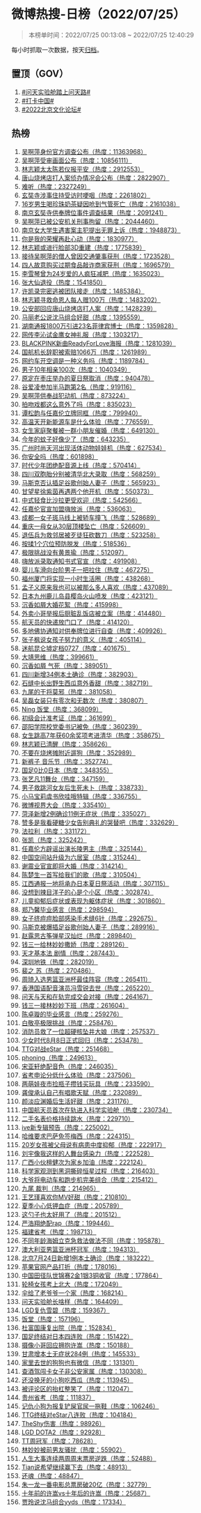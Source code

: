 <h1>
微博热搜-日榜（2022/07/25）
</h1>
<blockquote>
<p>
本榜单时间：2022/07/25 00:13:08 ~ 2022/07/25 12:40:29
</p>
</blockquote>
<p>每小时抓取一次数据，按天<a href="https://github.com/daifee/weibo-hot-search/tree/main/archives/daily">归档</a>。</p>
<h2>
置顶（GOV）
</h2>
<ol>

<li>
<a href="https://s.weibo.com/weibo?q=%23%23%E9%97%AE%E5%A4%A9%E5%AE%9E%E9%AA%8C%E8%88%B1%E8%B8%8F%E4%B8%8A%E9%97%AE%E5%A4%A9%E8%B7%AF%23%23" target="weibo">
#问天实验舱踏上问天路#
</a>
</li>

<li>
<a href="https://s.weibo.com/weibo?q=%23%23%E6%89%93%E5%8D%A1%E4%B8%AD%E5%9B%BD%23%23" target="weibo">
#打卡中国#
</a>
</li>

<li>
<a href="https://s.weibo.com/weibo?q=%23%232022%E5%8C%97%E4%BA%AC%E6%96%87%E5%8C%96%E8%AE%BA%E5%9D%9B%23%23" target="weibo">
#2022北京文化论坛#
</a>
</li>

</ol>
<h2>
热榜
</h2>
<ol>

<li>
<a href="https://s.weibo.com/weibo?q=%23%E5%90%B4%E5%95%8A%E8%90%8D%E8%BA%AB%E4%BB%BD%E5%AE%98%E6%96%B9%E8%B0%83%E6%9F%A5%E5%85%AC%E5%B8%83%23" target="weibo">
吴啊萍身份官方调查公布（热度：11363968）
</a>
</li>

<li>
<a href="https://s.weibo.com/weibo?q=%23%E5%90%B4%E5%95%8A%E8%90%8D%E5%8F%97%E5%AE%A1%E7%94%BB%E9%9D%A2%E5%85%AC%E5%B8%83%23" target="weibo">
吴啊萍受审画面公布（热度：10856111）
</a>
</li>

<li>
<a href="https://s.weibo.com/weibo?q=%23%E6%9E%97%E5%BF%97%E9%A2%96%E5%A4%AA%E5%A4%AA%E9%99%88%E8%8B%A5%E4%BB%AA%E6%8A%A5%E5%B9%B3%E5%AE%89%23" target="weibo">
林志颖太太陈若仪报平安（热度：2912553）
</a>
</li>

<li>
<a href="https://s.weibo.com/weibo?q=%23%E5%94%90%E5%B1%B1%E7%83%A7%E7%83%A4%E5%BA%97%E6%89%93%E4%BA%BA%E6%A1%88%E4%BE%A6%E5%8A%9E%E6%83%85%E5%86%B5%E4%BC%9A%E5%85%AC%E5%B8%83%23" target="weibo">
唐山烧烤店打人案侦办情况会公布（热度：2822907）
</a>
</li>

<li>
<a href="https://s.weibo.com/weibo?q=%23%E9%9A%BE%E5%90%AC%23" target="weibo">
难听（热度：2327249）
</a>
</li>

<li>
<a href="https://s.weibo.com/weibo?q=%23%E7%8E%84%E5%A5%98%E5%AF%BA%E6%B6%89%E4%BA%8B%E4%BD%8F%E6%8C%81%E5%8F%97%E8%AE%BF%E6%97%B6%E5%93%BD%E5%92%BD%23" target="weibo">
玄奘寺涉事住持受访时哽咽（热度：2261802）
</a>
</li>

<li>
<a href="https://s.weibo.com/weibo?q=%2316%E5%B2%81%E7%94%B7%E7%94%9F%E5%96%9D%E7%8F%8D%E7%8F%A0%E5%A5%B6%E8%8C%B6%E7%96%91%E5%9B%A0%E5%91%9B%E5%88%B0%E6%B0%94%E7%AE%A1%E6%AD%BB%E4%BA%A1%23" target="weibo">
16岁男生喝珍珠奶茶疑因呛到气管死亡（热度：2161038）
</a>
</li>

<li>
<a href="https://s.weibo.com/weibo?q=%23%E5%8D%97%E4%BA%AC%E7%8E%84%E5%A5%98%E5%AF%BA%E4%BE%9B%E5%A5%89%E7%89%8C%E4%BD%8D%E4%BA%8B%E4%BB%B6%E8%B0%83%E6%9F%A5%E7%BB%93%E6%9E%9C%23" target="weibo">
南京玄奘寺供奉牌位事件调查结果（热度：2091241）
</a>
</li>

<li>
<a href="https://s.weibo.com/weibo?q=%23%E5%90%B4%E5%95%8A%E8%90%8D%E5%B7%B2%E8%A2%AB%E5%85%AC%E5%AE%89%E6%9C%BA%E5%85%B3%E5%88%91%E4%BA%8B%E6%8B%98%E7%95%99%23" target="weibo">
吴啊萍已被公安机关刑事拘留（热度：2044460）
</a>
</li>

<li>
<a href="https://s.weibo.com/weibo?q=%23%E5%8D%97%E4%BA%AC%E5%A5%B3%E5%A4%A7%E5%AD%A6%E7%94%9F%E9%81%87%E5%AE%B3%E6%A1%88%E4%B8%BB%E7%8A%AF%E6%8F%90%E5%87%BA%E6%97%A0%E7%BD%AA%E4%B8%8A%E8%AF%89%23" target="weibo">
南京女大学生遇害案主犯提出无罪上诉（热度：1948873）
</a>
</li>

<li>
<a href="https://s.weibo.com/weibo?q=%23%E4%BD%A0%E6%98%AF%E6%88%91%E7%9A%84%E8%8D%A3%E8%80%80%E5%86%8D%E8%B5%B4%E5%BF%83%E5%8A%A8%23" target="weibo">
你是我的荣耀再赴心动（热度：1830977）
</a>
</li>

<li>
<a href="https://s.weibo.com/weibo?q=%23%E6%9E%97%E5%BF%97%E9%A2%96%E6%88%96%E8%BF%9B%E8%A1%8C%E8%84%B8%E9%83%A83D%E9%87%8D%E5%BB%BA%23" target="weibo">
林志颖或进行脸部3D重建（热度：1775839）
</a>
</li>

<li>
<a href="https://s.weibo.com/weibo?q=%23%E6%8E%A5%E5%BE%85%E5%90%B4%E5%95%8A%E8%90%8D%E7%9A%84%E5%83%A7%E4%BA%BA%E6%9B%BE%E5%9B%A0%E4%BA%A4%E9%80%9A%E8%82%87%E4%BA%8B%E8%8E%B7%E5%88%91%23" target="weibo">
接待吴啊萍的僧人曾因交通肇事获刑（热度：1723528）
</a>
</li>

<li>
<a href="https://s.weibo.com/weibo?q=%23%E5%9B%9B%E4%BA%BA%E6%95%85%E6%84%8F%E8%B4%AD%E4%B9%B0%E8%BF%87%E6%9C%9F%E9%A3%9F%E5%93%81%E6%95%B2%E8%AF%88%E5%95%86%E5%AE%B6%E8%8E%B7%E5%88%91%23" target="weibo">
四人故意购买过期食品敲诈商家获刑（热度：1696579）
</a>
</li>

<li>
<a href="https://s.weibo.com/weibo?q=%23%E6%9D%8E%E9%9B%AA%E7%90%B4%E6%9B%BE%E4%B8%BA24%E5%B2%81%E7%88%B1%E7%9A%84%E4%BA%BA%E7%96%AF%E7%8B%82%E5%87%8F%E8%82%A5%23" target="weibo">
李雪琴曾为24岁爱的人疯狂减肥（热度：1635023）
</a>
</li>

<li>
<a href="https://s.weibo.com/weibo?q=%23%E5%BC%A0%E5%A4%A7%E4%BB%99%E9%80%80%E5%BD%B9%23" target="weibo">
张大仙退役（热度：1541850）
</a>
</li>

<li>
<a href="https://s.weibo.com/weibo?q=%23%E8%AE%B8%E5%87%AF%E5%BD%95%E5%AE%8C%E5%AF%86%E9%80%83%E8%A2%AB%E5%9B%A2%E9%98%9F%E6%8E%A5%E8%B5%B0%23" target="weibo">
许凯录完密逃被团队接走（热度：1485384）
</a>
</li>

<li>
<a href="https://s.weibo.com/weibo?q=%23%E6%9E%97%E5%BF%97%E9%A2%96%E5%AF%BB%E6%95%91%E5%91%BD%E6%81%A9%E4%BA%BA%E6%AF%8F%E4%BA%BA%E8%B5%A0100%E4%B8%87%23" target="weibo">
林志颖寻救命恩人每人赠100万（热度：1483202）
</a>
</li>

<li>
<a href="https://s.weibo.com/weibo?q=%23%E5%85%AC%E5%AE%89%E9%83%A8%E5%9B%9E%E5%BA%94%E5%94%90%E5%B1%B1%E7%83%A7%E7%83%A4%E5%BA%97%E6%89%93%E4%BA%BA%E6%A1%88%23" target="weibo">
公安部回应唐山烧烤店打人案（热度：1428239）
</a>
</li>

<li>
<a href="https://s.weibo.com/weibo?q=%23%E9%A9%AC%E4%B8%BD%E8%80%81%E5%85%AC%E8%AF%B4%E6%B2%88%E9%A9%AC%E7%BB%84%E5%90%88%E5%A5%BD%E7%94%9C%23" target="weibo">
马丽老公说沈马组合好甜（热度：1395559）
</a>
</li>

<li>
<a href="https://s.weibo.com/weibo?q=%23%E6%B9%96%E5%8D%97%E9%80%9A%E6%8A%A51800%E4%B8%87%E5%BC%95%E8%BF%9B23%E5%90%8D%E8%8F%B2%E5%BE%8B%E5%AE%BE%E5%8D%9A%E5%A3%AB%23" target="weibo">
湖南通报1800万引进23名菲律宾博士（热度：1359828）
</a>
</li>

<li>
<a href="https://s.weibo.com/weibo?q=%23%E7%BD%91%E4%BC%A0%E6%9D%8E%E6%B2%81%E8%AF%95%E9%87%91%E9%B9%B0%E5%A5%B3%E7%A5%9E%E7%A4%BC%E6%9C%8D%23" target="weibo">
网传李沁试金鹰女神礼服（热度：1303217）
</a>
</li>

<li>
<a href="https://s.weibo.com/weibo?q=%23BLACKPINK%E6%96%B0%E6%9B%B2ReadyForLove%E6%B5%B7%E6%8A%A5%23" target="weibo">
BLACKPINK新曲ReadyForLove海报（热度：1281039）
</a>
</li>

<li>
<a href="https://s.weibo.com/weibo?q=%23%E5%9B%BD%E8%88%AA%E6%9C%BA%E9%95%BF%E8%BE%9E%E8%81%8C%E8%A2%AB%E7%B4%A2%E8%B5%941066%E4%B8%87%23" target="weibo">
国航机长辞职被索赔1066万（热度：1261989）
</a>
</li>

<li>
<a href="https://s.weibo.com/weibo?q=%23%E7%BD%91%E7%BA%A6%E8%BD%A6%E5%BC%80%E7%A9%BA%E8%B0%83%E6%98%AF%E4%B8%80%E7%A7%8D%E4%B9%89%E5%8A%A1%E5%90%97%23" target="weibo">
网约车开空调是一种义务吗（热度：1189784）
</a>
</li>

<li>
<a href="https://s.weibo.com/weibo?q=%23%E7%94%B7%E5%AD%9010%E5%B9%B4%E7%9B%B8%E4%BA%B2100%E6%AC%A1%23" target="weibo">
男子10年相亲100次（热度：1040349）
</a>
</li>

<li>
<a href="https://s.weibo.com/weibo?q=%23%E5%8E%9F%E5%AE%9A%E5%9C%A8%E6%9E%A3%E5%BA%84%E4%B8%BE%E5%8A%9E%E7%9A%84%E5%A4%8F%E6%97%A5%E7%A5%AD%E5%8F%96%E6%B6%88%23" target="weibo">
原定在枣庄举办的夏日祭取消（热度：940478）
</a>
</li>

<li>
<a href="https://s.weibo.com/weibo?q=%23%E8%B0%B7%E7%88%B1%E5%87%8C%E5%8F%82%E5%8A%A0%E5%8D%8A%E9%A9%AC%E8%B7%91%E7%AC%AC2%E5%90%8D%23" target="weibo">
谷爱凌参加半马跑第2名（热度：919116）
</a>
</li>

<li>
<a href="https://s.weibo.com/weibo?q=%23%E5%90%B4%E5%95%8A%E8%90%8D%E4%BE%9B%E5%A5%89%E6%88%98%E7%8A%AF%E5%8A%A8%E6%9C%BA%23" target="weibo">
吴啊萍供奉战犯动机（热度：873224）
</a>
</li>

<li>
<a href="https://s.weibo.com/weibo?q=%23%E6%8B%8D%E5%90%BB%E6%88%8F%E9%83%BD%E8%BF%99%E4%B9%88%E6%84%8F%E5%A4%96%E4%BA%86%E5%90%97%23" target="weibo">
拍吻戏都这么意外了吗（热度：835023）
</a>
</li>

<li>
<a href="https://s.weibo.com/weibo?q=%23%E8%B0%AD%E6%9D%BE%E9%9F%B5%E4%B8%8E%E4%BB%BB%E5%98%89%E4%BC%A6%E7%AB%8B%E7%89%8C%E5%90%8C%E6%A1%86%23" target="weibo">
谭松韵与任嘉伦立牌同框（热度：799940）
</a>
</li>

<li>
<a href="https://s.weibo.com/weibo?q=%23%E9%AB%98%E6%B8%A9%E5%A4%A9%E5%BC%80%E6%96%B0%E8%83%BD%E6%BA%90%E8%BD%A6%E6%98%AF%E4%BB%80%E4%B9%88%E4%BD%93%E9%AA%8C%23" target="weibo">
高温天开新能源车是什么体验（热度：776559）
</a>
</li>

<li>
<a href="https://s.weibo.com/weibo?q=%23%E5%A5%B3%E7%94%9F%E5%AE%B6%E5%BA%AD%E8%81%9A%E9%A4%90%E8%A2%AB%E4%B8%80%E7%BE%A4%E5%B0%8F%E6%9C%8B%E5%8F%8B%E5%82%AC%E5%A9%9A%23" target="weibo">
女生家庭聚餐被一群小朋友催婚（热度：649130）
</a>
</li>

<li>
<a href="https://s.weibo.com/weibo?q=%23%E4%BB%8A%E5%B9%B4%E7%9A%84%E8%9A%8A%E5%AD%90%E5%A5%BD%E5%83%8F%E5%B0%91%E4%BA%86%23" target="weibo">
今年的蚊子好像少了（热度：643235）
</a>
</li>

<li>
<a href="https://s.weibo.com/weibo?q=%23%E5%B9%BF%E5%B7%9E%E6%97%B6%E5%B0%9A%E5%A4%A9%E6%B2%B3%E5%87%BA%E7%8E%B0%E6%B4%BB%E4%BD%93%E5%8A%A8%E7%89%A9%E5%A8%83%E5%A8%83%E6%9C%BA%23" target="weibo">
广州时尚天河出现活体动物娃娃机（热度：627534）
</a>
</li>

<li>
<a href="https://s.weibo.com/weibo?q=%23%E4%BD%A0%E5%AE%89%E5%85%A8%E5%90%97%23" target="weibo">
你安全吗（热度：601898）
</a>
</li>

<li>
<a href="https://s.weibo.com/weibo?q=%23%E6%97%B6%E4%BB%A3%E5%B0%91%E5%B9%B4%E5%9B%A2%E7%BB%9D%E9%85%8D%E9%9F%B3%E6%BA%90%E4%B8%8A%E7%BA%BF%23" target="weibo">
时代少年团绝配音源上线（热度：570414）
</a>
</li>

<li>
<a href="https://s.weibo.com/weibo?q=%23%E5%9B%9B%E5%B7%9D%E5%8F%8C%E8%83%9E%E8%83%8E%E5%88%86%E5%88%AB%E8%A2%AB%E6%B8%85%E5%8D%8E%E5%8C%97%E5%A4%A7%E5%BD%95%E5%8F%96%23" target="weibo">
四川双胞胎分别被清华北大录取（热度：568259）
</a>
</li>

<li>
<a href="https://s.weibo.com/weibo?q=%23%E9%A9%AC%E6%96%AF%E5%85%8B%E5%90%A6%E8%AE%A4%E6%8F%92%E8%B6%B3%E8%B0%B7%E6%AD%8C%E5%88%9B%E5%A7%8B%E4%BA%BA%E5%A6%BB%E5%AD%90%23" target="weibo">
马斯克否认插足谷歌创始人妻子（热度：565923）
</a>
</li>

<li>
<a href="https://s.weibo.com/weibo?q=%23%E7%94%98%E6%9C%9B%E6%98%9F%E5%BE%90%E7%B4%AB%E8%8C%B5%E5%86%8D%E9%81%87%E4%B8%A4%E4%B8%AA%E4%BB%96%E5%BC%80%E6%9C%BA%23" target="weibo">
甘望星徐紫茵再遇两个他开机（热度：550373）
</a>
</li>

<li>
<a href="https://s.weibo.com/weibo?q=%23%E4%B8%AD%E5%BC%8F%E8%BD%BB%E9%A3%9F%E6%AF%94%E6%B2%99%E6%8B%89%E6%9B%B4%E5%8F%97%E6%AC%A2%E8%BF%8E%23" target="weibo">
中式轻食比沙拉更受欢迎（热度：542566）
</a>
</li>

<li>
<a href="https://s.weibo.com/weibo?q=%23%E4%BB%BB%E5%98%89%E4%BC%A6%E5%AE%98%E5%AE%A3%E5%8A%A0%E7%9B%9F%E5%97%A8%E6%94%BE%E6%B4%BE%23" target="weibo">
任嘉伦官宣加盟嗨放派（热度：536063）
</a>
</li>

<li>
<a href="https://s.weibo.com/weibo?q=%23%E6%88%90%E9%83%BD%E4%B8%80%E5%A5%B3%E5%AD%90%E6%96%91%E9%A9%AC%E7%BA%BF%E4%B8%8A%E8%A2%AB%E8%BD%BF%E8%BD%A6%E6%92%9E%E9%A3%9E%23" target="weibo">
成都一女子斑马线上被轿车撞飞（热度：528689）
</a>
</li>

<li>
<a href="https://s.weibo.com/weibo?q=%23%E9%87%8D%E5%BA%86%E4%B8%80%E6%AF%8D%E5%A5%B3%E4%BB%8E30%E5%B1%82%E9%A1%B6%E6%A5%BC%E5%9D%A0%E4%BA%A1%23" target="weibo">
重庆一母女从30层顶楼坠亡（热度：526609）
</a>
</li>

<li>
<a href="https://s.weibo.com/weibo?q=%23%E9%80%80%E4%BC%8D%E5%85%B5%E4%B8%BA%E6%95%91%E9%82%BB%E5%B1%85%E8%A2%AB%E6%AD%B9%E5%BE%92%E7%8B%82%E7%A0%8D%E6%95%B0%E5%88%80%23" target="weibo">
退伍兵为救邻居被歹徒狂砍数刀（热度：523258）
</a>
</li>

<li>
<a href="https://s.weibo.com/weibo?q=%23%E6%8C%89%E6%8F%891%E4%B8%AA%E7%A9%B4%E4%BD%8D%E9%A2%84%E9%98%B2%E8%84%B1%E5%8F%91%23" target="weibo">
按揉1个穴位预防脱发（热度：518536）
</a>
</li>

<li>
<a href="https://s.weibo.com/weibo?q=%23%E6%9E%81%E9%99%90%E6%8C%91%E6%88%98%E6%B2%A1%E6%9C%89%E9%BB%84%E6%99%AF%E7%91%9C%23" target="weibo">
极限挑战没有黄景瑜（热度：512097）
</a>
</li>

<li>
<a href="https://s.weibo.com/weibo?q=%23%E5%97%A8%E6%94%BE%E6%B4%BE%E5%BD%95%E5%8F%96%E9%80%9A%E7%9F%A5%E4%B9%A6%E5%BC%8F%E5%AE%98%E5%AE%A3%23" target="weibo">
嗨放派录取通知书式官宣（热度：491908）
</a>
</li>

<li>
<a href="https://s.weibo.com/weibo?q=%23%E5%A9%B4%E5%84%BF%E8%BD%A6%E6%BB%91%E5%90%91%E5%8F%B0%E9%98%B6%E7%94%B7%E5%AD%90%E4%B8%80%E6%8A%8A%E6%8B%89%E4%BD%8F%23" target="weibo">
婴儿车滑向台阶男子一把拉住（热度：467275）
</a>
</li>

<li>
<a href="https://s.weibo.com/weibo?q=%23%E7%A6%8F%E5%B7%9E%E5%8E%A6%E9%97%A8%E5%B0%86%E5%AE%9E%E7%8E%B0%E4%B8%80%E5%B0%8F%E6%97%B6%E7%94%9F%E6%B4%BB%E5%9C%88%23" target="weibo">
福州厦门将实现一小时生活圈（热度：438268）
</a>
</li>

<li>
<a href="https://s.weibo.com/weibo?q=%23%E5%AD%9F%E5%AD%90%E4%B9%89%E5%8E%9F%E6%9D%A5%E6%88%91%E4%B9%9F%E5%8F%AF%E4%BB%A5%E8%A2%AB%E9%82%A3%E4%B9%88%E5%A4%9A%E4%BA%BA%E5%96%9C%E6%AC%A2%23" target="weibo">
孟子义原来我也可以被那么多人喜欢（热度：437089）
</a>
</li>

<li>
<a href="https://s.weibo.com/weibo?q=%23%E6%97%A5%E6%9C%AC%E4%B9%9D%E5%B7%9E%E9%B9%BF%E5%84%BF%E5%B2%9B%E5%8E%BF%E6%A8%B1%E5%B2%9B%E7%81%AB%E5%B1%B1%E5%96%B7%E5%8F%91%23" target="weibo">
日本九州鹿儿岛县樱岛火山喷发（热度：423121）
</a>
</li>

<li>
<a href="https://s.weibo.com/weibo?q=%23%E6%B2%89%E9%A6%99%E5%A6%82%E5%B1%91%E5%A4%A7%E5%A9%9A%E8%8A%B1%E7%B5%AE%23" target="weibo">
沉香如屑大婚花絮（热度：415998）
</a>
</li>

<li>
<a href="https://s.weibo.com/weibo?q=%23%E5%A4%96%E5%8D%96%E5%B0%8F%E5%93%A5%E4%B8%BE%E6%8A%A5%E5%90%8E%E5%8E%A8%E8%84%8F%E4%B9%B1%E9%A5%AD%E5%BA%97%E8%A2%AB%E7%AB%8B%E6%A1%88%23" target="weibo">
外卖小哥举报后厨脏乱饭店被立案（热度：414480）
</a>
</li>

<li>
<a href="https://s.weibo.com/weibo?q=%23%E8%88%AA%E5%A4%A9%E5%91%98%E7%9A%84%E5%BF%AB%E9%80%92%E6%94%BE%E9%97%A8%E5%8F%A3%E4%BA%86%23" target="weibo">
航天员的快递放门口了（热度：414120）
</a>
</li>

<li>
<a href="https://s.weibo.com/weibo?q=%23%E5%A4%9A%E5%9C%B0%E4%BD%9B%E5%8D%8F%E9%80%9A%E7%9F%A5%E5%AF%B9%E4%BE%9B%E5%A5%89%E7%89%8C%E4%BD%8D%E8%BF%9B%E8%A1%8C%E8%87%AA%E6%9F%A5%23" target="weibo">
多地佛协通知对供奉牌位进行自查（热度：409926）
</a>
</li>

<li>
<a href="https://s.weibo.com/weibo?q=%23%E5%BC%A0%E5%AD%90%E6%9E%AB%E8%AF%B4%E5%A5%B3%E5%AD%A9%E5%AD%90%E5%8A%AA%E5%8A%9B%E7%9A%84%E6%84%8F%E4%B9%89%23" target="weibo">
张子枫说女孩子努力的意义（热度：405114）
</a>
</li>

<li>
<a href="https://s.weibo.com/weibo?q=%23%E8%BF%B7%E8%88%AA%E6%98%86%E4%BB%91%E5%A2%9F%E5%AE%9A%E6%A1%A30727%23" target="weibo">
迷航昆仑墟定档0727（热度：401675）
</a>
</li>

<li>
<a href="https://s.weibo.com/weibo?q=%23%E5%A4%A7%E9%9D%96%E6%80%9D%E7%BB%B4%23" target="weibo">
大靖思维（热度：399661）
</a>
</li>

<li>
<a href="https://s.weibo.com/weibo?q=%23%E6%B2%89%E9%A6%99%E5%A6%82%E5%B1%91%20%E6%B0%94%E6%AD%BB%23" target="weibo">
沉香如屑 气死（热度：389051）
</a>
</li>

<li>
<a href="https://s.weibo.com/weibo?q=%23%E5%9B%9B%E5%B7%9D%E6%96%B0%E5%A2%9E34%E4%BE%8B%E6%9C%AC%E5%9C%9F%E7%A1%AE%E8%AF%8A%23" target="weibo">
四川新增34例本土确诊（热度：382903）
</a>
</li>

<li>
<a href="https://s.weibo.com/weibo?q=%23%E7%9F%B3%E7%BC%9D%E4%B8%AD%E9%95%BF%E5%87%BA%E9%87%8E%E7%94%9F%E8%A5%BF%E7%93%9C%E6%84%8F%E5%A4%96%E9%A6%99%E7%94%9C%23" target="weibo">
石缝中长出野生西瓜意外香甜（热度：382719）
</a>
</li>

<li>
<a href="https://s.weibo.com/weibo?q=%23%E4%B9%9D%E5%B0%BE%E7%9A%84%E5%B9%B2%E5%B0%86%E8%8E%AB%E9%82%AA%23" target="weibo">
九尾的干将莫邪（热度：381058）
</a>
</li>

<li>
<a href="https://s.weibo.com/weibo?q=%23%E5%90%B4%E7%A3%8A%E5%A5%B3%E8%A3%85%E5%8F%AA%E6%9C%89%E9%9B%B6%E6%AC%A1%E5%92%8C%E6%97%A0%E6%95%B0%E6%AC%A1%23" target="weibo">
吴磊女装只有零次和无数次（热度：380807）
</a>
</li>

<li>
<a href="https://s.weibo.com/weibo?q=%23Ning%20%E9%A5%AD%E5%A0%82%23" target="weibo">
Ning 饭堂（热度：368099）
</a>
</li>

<li>
<a href="https://s.weibo.com/weibo?q=%23%E5%88%9D%E7%BA%A7%E4%BC%9A%E8%AE%A1%E5%87%86%E8%80%83%E8%AF%81%23" target="weibo">
初级会计准考证（热度：361699）
</a>
</li>

<li>
<a href="https://s.weibo.com/weibo?q=%23%E9%82%B5%E9%98%B3%E5%AD%A6%E9%99%A2%E6%A0%A1%E5%85%9A%E5%A7%94%E4%B9%A6%E8%AE%B0%E8%A2%AB%E5%85%8D%23" target="weibo">
邵阳学院校党委书记被免（热度：360239）
</a>
</li>

<li>
<a href="https://s.weibo.com/weibo?q=%23%E5%A5%B3%E7%94%9F%E8%B7%B3%E9%AB%987%E5%B9%B4%E8%8E%B760%E4%BD%99%E5%A5%96%E9%A1%B9%E8%80%83%E8%BF%9B%E6%B8%85%E5%8D%8E%23" target="weibo">
女生跳高7年获60余奖项考进清华（热度：358675）
</a>
</li>

<li>
<a href="https://s.weibo.com/weibo?q=%23%E6%9E%97%E5%BF%97%E9%A2%96%E5%B7%B2%E6%B8%85%E9%86%92%23" target="weibo">
林志颖已清醒（热度：358626）
</a>
</li>

<li>
<a href="https://s.weibo.com/weibo?q=%23%E4%B8%8D%E8%A6%81%E5%9C%A8%E7%83%A7%E7%83%A4%E6%91%8A%E9%99%84%E8%BF%91%E9%81%9B%E7%8B%97%23" target="weibo">
不要在烧烤摊附近遛狗（热度：352989）
</a>
</li>

<li>
<a href="https://s.weibo.com/weibo?q=%23%E6%96%B0%E8%A3%A4%E5%AD%90%20%E9%9F%B3%E4%B9%90%E8%8A%82%23" target="weibo">
新裤子 音乐节（热度：352774）
</a>
</li>

<li>
<a href="https://s.weibo.com/weibo?q=%23%E5%9B%BD%E8%B6%B30%E6%AF%940%E6%97%A5%E6%9C%AC%23" target="weibo">
国足0比0日本（热度：348355）
</a>
</li>

<li>
<a href="https://s.weibo.com/weibo?q=%23%E5%BC%A0%E8%89%BA%E5%87%A111%E8%88%9E%E5%8F%B0%23" target="weibo">
张艺凡11舞台（热度：347159）
</a>
</li>

<li>
<a href="https://s.weibo.com/weibo?q=%23%E7%94%B7%E5%AD%90%E6%95%91%E8%B7%B3%E6%B2%B3%E5%A5%B3%E5%8F%8B%E5%90%8E%E7%94%9F%E6%AD%BB%E6%9C%AA%E5%8D%9C%23" target="weibo">
男子救跳河女友后生死未卜（热度：338733）
</a>
</li>

<li>
<a href="https://s.weibo.com/weibo?q=%23%E5%B0%8F%E9%A9%AC%E5%AE%9D%E8%8E%89%E8%99%9E%E4%B9%A6%E6%AC%A3%E5%93%87%E5%93%A6%E7%89%B9%E8%BE%91%23" target="weibo">
小马宝莉虞书欣哇哦特辑（热度：336755）
</a>
</li>

<li>
<a href="https://s.weibo.com/weibo?q=%23%E5%BE%AE%E5%8D%9A%E8%A7%86%E7%95%8C%E5%A4%A7%E4%BC%9A%23" target="weibo">
微博视界大会（热度：335410）
</a>
</li>

<li>
<a href="https://s.weibo.com/weibo?q=%23%E8%8F%8F%E6%B3%BD%E6%96%B0%E5%A2%9E2%E4%BE%8B%E7%A1%AE%E8%AF%8A11%E4%BE%8B%E6%97%A0%E7%97%87%E7%8A%B6%23" target="weibo">
菏泽新增2例确诊11例无症状（热度：335027）
</a>
</li>

<li>
<a href="https://s.weibo.com/weibo?q=%23%E8%B5%9E%E5%A4%9A%E6%98%AF%E6%88%91%E7%9C%8B%E7%A1%AC%E7%B3%96%E5%B0%91%E5%A5%B3%E5%91%8A%E5%88%AB%E5%85%B8%E7%A4%BC%E7%9A%84%E5%93%AD%E6%9B%BF%E5%90%A7%23" target="weibo">
赞多是我看硬糖少女告别典礼的哭替吧（热度：332629）
</a>
</li>

<li>
<a href="https://s.weibo.com/weibo?q=%23%E6%B3%95%E6%8B%89%E5%88%A9%23" target="weibo">
法拉利（热度：331172）
</a>
</li>

<li>
<a href="https://s.weibo.com/weibo?q=%23%E5%BC%A0%E5%87%AF%23" target="weibo">
张凯（热度：325242）
</a>
</li>

<li>
<a href="https://s.weibo.com/weibo?q=%23%E4%BB%BB%E5%98%89%E4%BC%A6%E6%96%B9%E8%BE%9F%E8%B0%A3%E5%87%BA%E6%BC%94%E9%95%BF%E9%99%B5%E7%94%B7%E4%B8%BB%23" target="weibo">
任嘉伦方辟谣出演长陵男主（热度：325144）
</a>
</li>

<li>
<a href="https://s.weibo.com/weibo?q=%23%E4%B8%AD%E5%9B%BD%E7%A9%BA%E9%97%B4%E7%AB%99%E5%8D%87%E7%BA%A7%E4%B8%BA%E5%85%AD%E5%B1%85%E5%AE%A4%23" target="weibo">
中国空间站升级为六居室（热度：315244）
</a>
</li>

<li>
<a href="https://s.weibo.com/weibo?q=%23%E8%B0%A2%E9%9C%87%E4%B8%9A%E5%AE%98%E5%AE%A3%E5%8D%B3%E5%B0%86%E5%A4%A7%E5%A9%9A%23" target="weibo">
谢震业官宣即将大婚（热度：314214）
</a>
</li>

<li>
<a href="https://s.weibo.com/weibo?q=%23%E9%99%88%E6%A5%9A%E7%94%9F%E4%B8%80%E9%A6%96%E5%86%99%E7%BB%99%E6%88%91%E4%BB%AC%E7%9A%84%E6%AD%8C%23" target="weibo">
陈楚生一首写给我们的歌（热度：310504）
</a>
</li>

<li>
<a href="https://s.weibo.com/weibo?q=%23%E6%B1%9F%E8%A5%BF%E9%80%9A%E6%8A%A5%E4%B8%80%E5%9C%B0%E5%B0%86%E6%89%BF%E5%8A%9E%E6%97%A5%E6%9C%AC%E5%A4%8F%E6%97%A5%E7%A5%AD%E6%B4%BB%E5%8A%A8%23" target="weibo">
江西通报一地将承办日本夏日祭活动（热度：307115）
</a>
</li>

<li>
<a href="https://s.weibo.com/weibo?q=%23%E6%B2%A1%E6%83%B3%E5%88%B0%E8%BE%A3%E7%9B%AE%E6%B4%8B%E5%AD%90%E7%9A%84%E5%BF%83%E6%98%AF%E4%B8%AA%E5%B0%8F%E5%8C%BA%23" target="weibo">
没想到辣目洋子的心是个小区（热度：302874）
</a>
</li>

<li>
<a href="https://s.weibo.com/weibo?q=%23%E5%84%BF%E7%AB%A5%E6%8A%91%E9%83%81%E5%90%8E%E7%97%87%E7%8A%B6%E6%88%96%E8%A1%A8%E7%8E%B0%E4%B8%BA%E8%BA%AF%E4%BD%93%E7%97%87%E7%8A%B6%23" target="weibo">
儿童抑郁后症状或表现为躯体症状（热度：301860）
</a>
</li>

<li>
<a href="https://s.weibo.com/weibo?q=%23%E9%83%91%E4%B9%83%E9%A6%A8%E6%AF%95%E4%B8%9A%E6%84%9F%E8%A8%80%23" target="weibo">
郑乃馨毕业感言（热度：298594）
</a>
</li>

<li>
<a href="https://s.weibo.com/weibo?q=%23%E5%A5%B3%E5%AD%90%E6%8C%A4%E7%97%98%E7%97%98%E8%84%B8%E9%83%A8%E6%84%9F%E6%9F%93%E6%89%8B%E6%9C%AF%E7%BC%9D6%E9%92%88%23" target="weibo">
女子挤痘痘脸部感染手术缝6针（热度：292675）
</a>
</li>

<li>
<a href="https://s.weibo.com/weibo?q=%23%E9%A9%AC%E6%96%AF%E5%85%8B%E8%A2%AB%E7%88%86%E6%8F%92%E8%B6%B3%E8%B0%B7%E6%AD%8C%E5%88%9B%E5%A7%8B%E4%BA%BA%E5%A6%BB%E5%AD%90%23" target="weibo">
马斯克被爆插足谷歌创始人妻子（热度：289916）
</a>
</li>

<li>
<a href="https://s.weibo.com/weibo?q=%23%E8%B5%B5%E9%9C%B2%E6%80%9D%E5%8F%A4%E7%AD%9D%E5%BC%B9%E6%98%9F%E6%B1%89%E7%81%BF%E7%83%82%23" target="weibo">
赵露思古筝弹星汉灿烂（热度：289840）
</a>
</li>

<li>
<a href="https://s.weibo.com/weibo?q=%23%E9%92%B1%E4%B8%89%E4%B8%80%E7%BB%99%E6%9E%97%E5%A6%99%E5%A6%99%E6%92%92%E5%A8%87%23" target="weibo">
钱三一给林妙妙撒娇（热度：289126）
</a>
</li>

<li>
<a href="https://s.weibo.com/weibo?q=%23%E5%A4%A9%E6%89%8D%E5%9F%BA%E6%9C%AC%E6%B3%95%20%E5%89%A7%E6%83%85%23" target="weibo">
天才基本法 剧情（热度：287443）
</a>
</li>

<li>
<a href="https://s.weibo.com/weibo?q=%23%E6%B7%B1%E5%9C%B3%E5%9C%B0%E9%93%81%23" target="weibo">
深圳地铁（热度：282019）
</a>
</li>

<li>
<a href="https://s.weibo.com/weibo?q=%23%E8%A3%B4%E4%B9%8B%20%E8%8B%8F%23" target="weibo">
裴之 苏（热度：270486）
</a>
</li>

<li>
<a href="https://s.weibo.com/weibo?q=%23%E5%91%A8%E7%90%A6%E5%85%A5%E9%80%89%E7%94%B7%E7%AF%AE%E4%BA%9A%E6%B4%B2%E6%9D%AF%E6%9C%80%E4%BD%B3%E9%98%B5%E5%AE%B9%23" target="weibo">
周琦入选男篮亚洲杯最佳阵容（热度：265411）
</a>
</li>

<li>
<a href="https://s.weibo.com/weibo?q=%23%E9%A6%99%E6%B8%AF%E5%9B%BD%E8%AF%AD%E9%85%8D%E9%9F%B3%E6%BC%94%E5%91%98%E5%86%AF%E9%9B%AA%E9%94%90%E5%8E%BB%E4%B8%96%23" target="weibo">
香港国语配音演员冯雪锐去世（热度：265220）
</a>
</li>

<li>
<a href="https://s.weibo.com/weibo?q=%23%E9%97%AE%E5%A4%A9%E4%B8%8E%E5%A4%A9%E5%92%8C%E5%9C%A8%E8%BD%A8%E5%AE%8C%E6%88%90%E4%BA%A4%E4%BC%9A%E5%AF%B9%E6%8E%A5%23" target="weibo">
问天与天和在轨完成交会对接（热度：264167）
</a>
</li>

<li>
<a href="https://s.weibo.com/weibo?q=%23%E9%92%B1%E4%B8%89%E4%B8%80%E6%8E%A5%E6%9E%97%E5%A6%99%E5%A6%99%E4%B8%8B%E7%8F%AD%23" target="weibo">
钱三一接林妙妙下班（热度：261604）
</a>
</li>

<li>
<a href="https://s.weibo.com/weibo?q=%23%E9%99%88%E5%8D%93%E7%92%87%E7%9A%84%E6%AF%95%E4%B8%9A%E6%84%9F%E8%A8%80%23" target="weibo">
陈卓璇的毕业感言（热度：259276）
</a>
</li>

<li>
<a href="https://s.weibo.com/weibo?q=%23%E7%99%BD%E6%95%AC%E4%BA%AD%E6%9E%81%E9%99%90%E6%8C%91%E6%88%98%23" target="weibo">
白敬亭极限挑战（热度：258476）
</a>
</li>

<li>
<a href="https://s.weibo.com/weibo?q=%23%E6%B6%88%E9%98%B2%E5%91%98%E6%95%91%E4%BA%86%E4%B8%80%E4%BD%8D%E8%B6%85%E7%A1%AC%E6%A0%B8%E5%9D%A0%E4%BA%95%E5%A4%A7%E5%A8%98%23" target="weibo">
消防员救了一位超硬核坠井大娘（热度：257537）
</a>
</li>

<li>
<a href="https://s.weibo.com/weibo?q=%23%E5%B0%91%E5%A5%B3%E6%97%B6%E4%BB%A38%E6%9C%888%E6%97%A5%E6%AD%A3%E5%BC%8F%E5%9B%9E%E5%BD%92%23" target="weibo">
少女时代8月8日正式回归（热度：253478）
</a>
</li>

<li>
<a href="https://s.weibo.com/weibo?q=%23TTG%E5%AF%B9%E6%88%98eStar%23" target="weibo">
TTG对战eStar（热度：251468）
</a>
</li>

<li>
<a href="https://s.weibo.com/weibo?q=%23phoning%23" target="weibo">
phoning（热度：249613）
</a>
</li>

<li>
<a href="https://s.weibo.com/weibo?q=%23%E5%AE%8B%E4%BA%9A%E8%BD%A9%E7%BB%9D%E9%85%8D%E9%9F%B3%E8%89%B2%23" target="weibo">
宋亚轩绝配音色（热度：246035）
</a>
</li>

<li>
<a href="https://s.weibo.com/weibo?q=%23%E7%9C%81%E8%80%83%E7%94%B3%E8%AE%BA%E5%88%86%E4%BD%8E%E4%BB%80%E4%B9%88%E4%BD%93%E9%AA%8C%23" target="weibo">
省考申论分低什么体验（热度：237506）
</a>
</li>

<li>
<a href="https://s.weibo.com/weibo?q=%23%E4%B8%A4%E8%90%8C%E5%A8%83%E5%A4%9C%E5%B8%82%E6%8D%A1%E7%93%B6%E5%AD%90%E6%94%92%E9%92%B1%E4%B9%B0%E7%8E%A9%E5%85%B7%23" target="weibo">
两萌娃夜市捡瓶子攒钱买玩具（热度：233590）
</a>
</li>

<li>
<a href="https://s.weibo.com/weibo?q=%23%E9%BE%9A%E4%BF%8A%E6%89%BF%E8%AE%A4%E8%87%AA%E5%B7%B1%E6%9C%89%E5%94%B1%E6%AD%8C%E5%A4%A9%E8%B5%8B%23" target="weibo">
龚俊承认自己有唱歌天赋（热度：232089）
</a>
</li>

<li>
<a href="https://s.weibo.com/weibo?q=%23%E9%A2%9C%E6%B7%A1%E5%BA%94%E6%B8%8A%E5%A9%9A%E5%90%8E%E7%94%9F%E6%B4%BB%E5%A5%BD%E7%94%9C%23" target="weibo">
颜淡应渊婚后生活好甜（热度：231176）
</a>
</li>

<li>
<a href="https://s.weibo.com/weibo?q=%23%E4%B8%AD%E5%9B%BD%E8%88%AA%E5%A4%A9%E5%91%98%E9%A6%96%E6%AC%A1%E5%9C%A8%E8%BD%A8%E8%BF%9B%E5%85%A5%E7%A7%91%E5%AD%A6%E5%AE%9E%E9%AA%8C%E8%88%B1%23" target="weibo">
中国航天员首次在轨进入科学实验舱（热度：230734）
</a>
</li>

<li>
<a href="https://s.weibo.com/weibo?q=%23%E4%BA%8C%E6%89%8B%E5%90%8D%E8%A1%A8%E4%BB%B7%E6%A0%BC%E6%8C%81%E7%BB%AD%E8%B7%B3%E6%B0%B4%23" target="weibo">
二手名表价格持续跳水（热度：229710）
</a>
</li>

<li>
<a href="https://s.weibo.com/weibo?q=%23ive%E6%96%B0%E4%B8%93%E8%BE%91%E9%A2%84%E5%91%8A%23" target="weibo">
ive新专辑预告（热度：225002）
</a>
</li>

<li>
<a href="https://s.weibo.com/weibo?q=%23%E5%93%88%E7%BB%B4%E8%A6%81%E6%B1%82%E5%B7%B4%E8%90%A8%E5%85%8D%E7%AD%BE%E6%A2%85%E8%A5%BF%23" target="weibo">
哈维要求巴萨免签梅西（热度：224315）
</a>
</li>

<li>
<a href="https://s.weibo.com/weibo?q=%2320%E5%B2%81%E5%A5%B3%E5%AD%A9%E8%A2%AB%E7%88%B6%E6%AF%8D%E8%AF%B4%E6%9C%89%E7%97%85%E6%82%A3%E4%B8%AD%E5%BA%A6%E6%8A%91%E9%83%81%23" target="weibo">
20岁女孩被父母说有病患中度抑郁（热度：222917）
</a>
</li>

<li>
<a href="https://s.weibo.com/weibo?q=%23%E5%88%98%E5%AE%87%E5%83%8F%E6%88%91%E8%BF%99%E6%A0%B7%E7%9A%84%E4%BA%BA%E8%88%9E%E5%8F%B0%E6%84%9F%E6%9F%93%E5%8A%9B%23" target="weibo">
刘宇像我这样的人舞台感染力（热度：222528）
</a>
</li>

<li>
<a href="https://s.weibo.com/weibo?q=%23%E5%B9%BF%E8%A5%BF%E5%B0%8F%E4%BC%99%E6%AA%80%E5%81%A5%E6%AC%A1%E4%B8%BA%E5%AE%B6%E4%B9%A1%E5%8A%A0%E6%B2%B9%23" target="weibo">
广西小伙檀健次为家乡加油（热度：222124）
</a>
</li>

<li>
<a href="https://s.weibo.com/weibo?q=%23%E7%A7%91%E5%AD%A6%E5%AE%B6%E8%A7%82%E6%B5%8B%E5%88%B0%E9%BB%91%E6%B4%9E%E6%92%95%E7%A2%8E%E6%81%92%E6%98%9F%E8%BF%87%E7%A8%8B%23" target="weibo">
科学家观测到黑洞撕碎恒星过程（热度：216403）
</a>
</li>

<li>
<a href="https://s.weibo.com/weibo?q=%23%E5%A4%A7%E7%88%B7%E5%B0%86%E7%94%B5%E5%8A%A8%E8%BD%A6%E5%92%8C%E8%B7%91%E6%AD%A5%E6%9C%BA%E5%AE%8C%E7%BE%8E%E7%BB%84%E5%90%88%23" target="weibo">
大爷将电动车和跑步机完美组合（热度：215412）
</a>
</li>

<li>
<a href="https://s.weibo.com/weibo?q=%23%E4%B9%9D%E5%B0%BE%20%E8%A3%81%E5%88%A4%23" target="weibo">
九尾 裁判（热度：214965）
</a>
</li>

<li>
<a href="https://s.weibo.com/weibo?q=%23%E7%8E%8B%E8%89%BA%E7%91%BE%E5%96%9C%E6%AC%A2%E4%BD%A0MV%E5%A5%BD%E7%94%9C%23" target="weibo">
王艺瑾喜欢你MV好甜（热度：210810）
</a>
</li>

<li>
<a href="https://s.weibo.com/weibo?q=%23%E5%A4%8F%E5%AD%A3%E5%B0%8F%E5%BF%83%E4%BD%8E%E9%92%BE%E8%A1%80%E7%97%87%23" target="weibo">
夏季小心低钾血症（热度：205789）
</a>
</li>

<li>
<a href="https://s.weibo.com/weibo?q=%23%E8%BF%99%E5%8B%BA%E5%AD%90%E4%B9%9F%E5%A4%AA%E5%A5%BD%E7%94%A8%E4%BA%86%23" target="weibo">
这勺子也太好用了（热度：201512）
</a>
</li>

<li>
<a href="https://s.weibo.com/weibo?q=%23%E4%B8%A5%E6%B5%A9%E7%BF%94%E7%BB%9D%E9%85%8Drap%23" target="weibo">
严浩翔绝配rap（热度：199446）
</a>
</li>

<li>
<a href="https://s.weibo.com/weibo?q=%23%E7%A6%8F%E5%BB%BA%E7%9C%81%E8%80%83%23" target="weibo">
福建省考（热度：198713）
</a>
</li>

<li>
<a href="https://s.weibo.com/weibo?q=%23%E4%B8%8D%E5%90%8C%E5%B9%B4%E9%BE%84%E6%B5%B7%E5%A7%86%E7%AB%8B%E5%85%8B%E6%80%A5%E6%95%91%E6%B3%95%E5%81%9A%E6%B3%95%E4%B8%8D%E5%90%8C%23" target="weibo">
不同年龄海姆立克急救法做法不同（热度：195878）
</a>
</li>

<li>
<a href="https://s.weibo.com/weibo?q=%23%E6%BE%B3%E5%A4%A7%E5%88%A9%E4%BA%9A%E7%94%B7%E7%AF%AE%E4%BA%9A%E6%B4%B2%E6%9D%AF%E5%86%A0%E5%86%9B%23" target="weibo">
澳大利亚男篮亚洲杯冠军（热度：194313）
</a>
</li>

<li>
<a href="https://s.weibo.com/weibo?q=%23%E5%8C%97%E4%BA%AC7%E6%9C%8824%E6%97%A5%E6%96%B0%E5%A2%9E1%E4%BE%8B%E6%9C%AC%E5%9C%9F%E7%A1%AE%E8%AF%8A%23" target="weibo">
北京7月24日新增1例本土确诊（热度：183222）
</a>
</li>

<li>
<a href="https://s.weibo.com/weibo?q=%23%E8%8B%B9%E6%9E%9C%E5%AE%98%E7%BD%91%E4%BA%A7%E5%93%81%E6%89%93%E6%8A%98%23" target="weibo">
苹果官网产品打折（热度：178016）
</a>
</li>

<li>
<a href="https://s.weibo.com/weibo?q=%23%E4%B8%AD%E5%9B%BD%E7%94%B0%E5%BE%84%E9%98%9F%E4%B8%96%E9%94%A6%E8%B5%9B2%E9%87%911%E9%93%B63%E9%93%9C%E6%94%B6%E5%AE%98%23" target="weibo">
中国田径队世锦赛2金1银3铜收官（热度：177864）
</a>
</li>

<li>
<a href="https://s.weibo.com/weibo?q=%23%E8%BD%AE%E6%A4%85%E5%A5%B3%E5%AD%A9%E8%80%83%E4%B8%8A%E5%8C%97%E5%A4%A7%23" target="weibo">
轮椅女孩考上北大（热度：172049）
</a>
</li>

<li>
<a href="https://s.weibo.com/weibo?q=%23%E4%BC%9E%E7%BB%99%E4%BA%86%E8%80%81%E7%88%B7%E7%88%B7%E4%B8%80%E4%B8%AA%E5%AE%B6%23" target="weibo">
伞给了老爷爷一个家（热度：168214）
</a>
</li>

<li>
<a href="https://s.weibo.com/weibo?q=%23%E9%97%AE%E5%A4%A9%E5%AE%9E%E9%AA%8C%E8%88%B1%E9%95%BF%E5%95%A5%E6%A0%B7%23" target="weibo">
问天实验舱长啥样（热度：164409）
</a>
</li>

<li>
<a href="https://s.weibo.com/weibo?q=%23LGD%E5%A4%8D%E4%BB%87%E9%9B%AA%E7%A2%A7%23" target="weibo">
LGD复仇雪碧（热度：159367）
</a>
</li>

<li>
<a href="https://s.weibo.com/weibo?q=%23%E9%A5%AD%E5%A0%82%23" target="weibo">
饭堂（热度：157196）
</a>
</li>

<li>
<a href="https://s.weibo.com/weibo?q=%23%E6%9D%9C%E5%AF%8C%E5%9B%BD%E5%BA%B7%E5%A4%8D%E5%87%BA%E9%99%A2%23" target="weibo">
杜富国康复出院（热度：152834）
</a>
</li>

<li>
<a href="https://s.weibo.com/weibo?q=%23%E5%9B%BD%E8%B6%B3%E7%BB%88%E7%BB%93%E5%AF%B9%E6%97%A5%E6%9C%AC%E5%9B%9B%E8%BF%9E%E8%B4%A5%23" target="weibo">
国足终结对日本四连败（热度：151422）
</a>
</li>

<li>
<a href="https://s.weibo.com/weibo?q=%23%E6%91%84%E5%83%8F%E5%B0%8F%E5%93%A5%E5%9B%9E%E5%BA%94%E6%8B%A5%E6%8A%B1%E8%AE%B8%E5%B5%A9%23" target="weibo">
摄像小哥回应拥抱许嵩（热度：150188）
</a>
</li>

<li>
<a href="https://s.weibo.com/weibo?q=%23%E7%94%98%E8%82%83%E5%A2%9E%E6%9C%AC%E5%9C%9F%E6%97%A0%E7%97%87%E7%8A%B6284%E4%BE%8B%23" target="weibo">
甘肃增本土无症状284例（热度：145533）
</a>
</li>

<li>
<a href="https://s.weibo.com/weibo?q=%23%E5%AE%B6%E9%87%8C%E5%8E%BB%E4%B8%96%E7%9A%84%E7%8B%97%E7%8B%97%E4%B9%9F%E6%9C%89%E5%BE%AE%E4%BF%A1%23" target="weibo">
家里去世的狗狗也有微信（热度：131301）
</a>
</li>

<li>
<a href="https://s.weibo.com/weibo?q=%23%E6%9F%A5%E9%85%92%E9%A9%BE%E9%97%AF%E5%8D%A1%E5%A5%B3%E5%AD%90%E9%9D%9E%E5%85%AC%E5%AE%89%E5%AE%B6%E5%B1%9E%23" target="weibo">
查酒驾闯卡女子非公安家属（热度：130308）
</a>
</li>

<li>
<a href="https://s.weibo.com/weibo?q=%23%E8%BF%98%E6%B2%A1%E6%8D%A2%E7%89%99%E7%9A%84%E5%B0%8F%E7%8B%97%E5%90%83%E8%A5%BF%E7%93%9C%23" target="weibo">
还没换牙的小狗吃西瓜（热度：113945）
</a>
</li>

<li>
<a href="https://s.weibo.com/weibo?q=%23%E8%A2%AB%E8%AF%84%E8%AE%BA%E5%8C%BA%E7%9A%84%E6%8A%AC%E6%9D%A0%E6%95%B4%E7%AC%91%E4%BA%86%23" target="weibo">
被评论区的抬杠整笑了（热度：112047）
</a>
</li>

<li>
<a href="https://s.weibo.com/weibo?q=%23%E8%B4%B5%E5%B7%9E%E7%9C%81%E8%80%83%23" target="weibo">
贵州省考（热度：111837）
</a>
</li>

<li>
<a href="https://s.weibo.com/weibo?q=%23%E8%AE%B0%E4%BB%87%E5%B0%8F%E7%8B%97%E4%B8%BA%E6%8A%A5%E5%A4%8D%E9%93%B2%E5%B1%8E%E5%AE%98%E5%B0%BF%E4%B8%80%E6%8B%96%E9%9E%8B%23" target="weibo">
记仇小狗为报复铲屎官尿一拖鞋（热度：106246）
</a>
</li>

<li>
<a href="https://s.weibo.com/weibo?q=%23TTG%E7%BB%88%E7%BB%93%E5%AF%B9eStar%E5%85%AB%E8%BF%9E%E8%B4%A5%23" target="weibo">
TTG终结对eStar八连败（热度：104184）
</a>
</li>

<li>
<a href="https://s.weibo.com/weibo?q=%23TheShy%E4%BC%A4%E5%AE%B3%23" target="weibo">
TheShy伤害（热度：98926）
</a>
</li>

<li>
<a href="https://s.weibo.com/weibo?q=%23LGD%20DOTA2%23" target="weibo">
LGD DOTA2（热度：92928）
</a>
</li>

<li>
<a href="https://s.weibo.com/weibo?q=%23TT%E5%91%A8%E5%86%A0%E5%86%9B%23" target="weibo">
TT周冠军（热度：78628）
</a>
</li>

<li>
<a href="https://s.weibo.com/weibo?q=%23%E6%9E%97%E5%A6%99%E5%A6%99%E8%A2%AB%E5%89%8D%E7%94%B7%E5%8F%8B%E9%AA%9A%E6%89%B0%23" target="weibo">
林妙妙被前男友骚扰（热度：55902）
</a>
</li>

<li>
<a href="https://s.weibo.com/weibo?q=%23%E4%BA%BA%E7%94%9F%E5%A4%A7%E4%BA%8B%E8%BF%9E%E7%BB%AD%E4%B8%A4%E5%91%A8%E5%91%A8%E6%9C%AB%E7%A5%A8%E6%88%BF%E9%80%86%E8%B7%8C%23" target="weibo">
人生大事连续两周周末票房逆跌（热度：52488）
</a>
</li>

<li>
<a href="https://s.weibo.com/weibo?q=%23Tian%E8%AF%B4%E5%B8%8C%E6%9C%9B%E7%BB%A7%E7%BB%AD%E8%B5%A2%E4%B8%8B%E5%8E%BB%23" target="weibo">
Tian说希望继续赢下去（热度：48913）
</a>
</li>

<li>
<a href="https://s.weibo.com/weibo?q=%23%E8%BF%98%E9%AD%82%23" target="weibo">
还魂（热度：48847）
</a>
</li>

<li>
<a href="https://s.weibo.com/weibo?q=%23%E6%9C%B1%E4%B8%80%E9%BE%99%E4%B8%80%E7%95%AA%E7%94%B5%E5%BD%B1%E6%80%BB%E7%A5%A8%E6%88%BF%E7%A0%B420%E4%BA%BF%23" target="weibo">
朱一龙一番电影总票房破20亿（热度：32779）
</a>
</li>

<li>
<a href="https://s.weibo.com/weibo?q=%23%E5%8D%81%E5%B9%B4%E5%89%8D%E7%9A%84%E8%AE%B8%E5%B5%A9vs%E5%8D%81%E5%B9%B4%E5%90%8E%E7%9A%84%E8%AE%B8%E5%B5%A9%23" target="weibo">
十年前的许嵩vs十年后的许嵩（热度：25687）
</a>
</li>

<li>
<a href="https://s.weibo.com/weibo?q=%23%E8%B4%BE%E7%8E%B2%E8%AF%B4%E6%B2%88%E9%A9%AC%E7%BB%84%E5%90%88yyds%23" target="weibo">
贾玲说沈马组合yyds（热度：17334）
</a>
</li>

</ol>